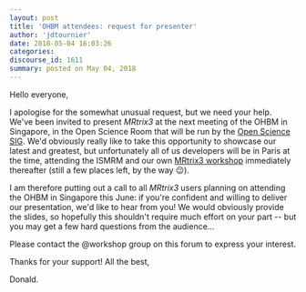 ```yaml
---
layout: post
title: 'OHBM attendees: request for presenter'
author: 'jdtournier'
date: 2018-05-04 16:03:26
categories:
discourse_id: 1611
summary: posted on May 04, 2018
---
```

Hello everyone, 

I apologise for the somewhat unusual request, but we need your help. We've been invited to present _MRtrix3_ at the next meeting of the OHBM in Singapore, in the Open Science Room that will be run by the [Open Science SIG](https://www.humanbrainmapping.org/i4a/pages/index.cfm?pageid=3712). We'd obviously really like to take this opportunity to showcase our latest and greatest, but unfortunately all of us developers will be in Paris at the time, attending the ISMRM and our own [MRtrix3 workshop](http://www.mrtrix.org/2018/01/30/announcing-the-first-mrtrix3-workshop-paris-june-22-24/) immediately thereafter (still a few places left, by the way :wink:). 

I am therefore putting out a call to all _MRtrix3_ users planning on attending the OHBM in Singapore this June: if you're confident and willing to deliver our presentation, we'd like to hear from you! We would obviously provide the slides, so hopefully this shouldn't require much effort on your part -- but you may get a few hard questions from the audience... 

Please contact the @workshop group on this forum to express your interest. 

Thanks for your support!
All the best,

Donald.
            